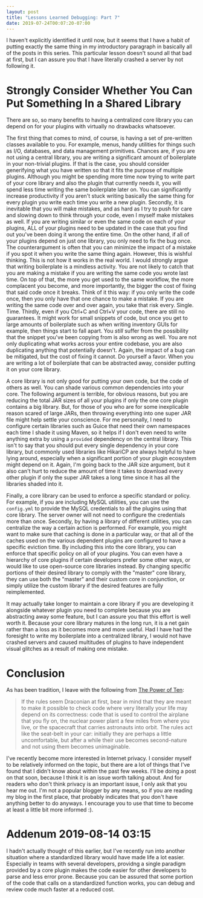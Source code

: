 ```yaml
---
layout: post
title: "Lessons Learned Debugging: Part 7"
date: 2019-07-24T00:07:20-07:00
---
```


I haven't explicitly identified it until now, but it seems
that I have a habit of putting exactly the same thing in my
introductory paragraph in basically all of the posts in
this series. This particular lesson doesn't sound all that
bad at first, but I can assure you that I have literally
crashed a server by not following it.

# Strongly Consider Whether You Can Put Something In a Shared Library

There are so, so many benefits to having a centralized
core library you can depend on for your plugins with
virtually no drawbacks whatsoever.

The first thing that comes to mind, of course, is having
a set of pre-written classes available to you. For example,
menus, handy utilities for things such as I/O, databases,
and data management primitives. Chances are, if you are not
using a central library, you are writing a significant
amount of boilerplate in your non-trivial plugins. If that
is the case, you should consider generifying what you have
written so that it fits the purpose of multiple plugins.
Although you might be spending more time now trying to
write part of your core library and also the plugin that
currently needs it, you will spend less time writing the
same boilerplate later on. You can significantly increase
productivity if you aren't stuck writing basically the
same thing for every plugin you write each time you write
a new plugin. Secondly, it is inevitable that you will
make mistakes, and as hard as I try to push for care and
slowing down to think through your code, even I myself
make mistakes as well. If you are writing similar or even
the same code on each of your plugins, ALL of your plugins
need to be updated in the case that you find out you've
been doing it wrong the entire time. On the other hand, if
all of your plugins depend on just one library, you only
need to fix the bug once. The counterargument is often that
you can minimize the impact of a mistake if you spot it
when you write the same thing again. However, this is
wishful thinking. This is not how it works in the real
world. I would strongly argue that writing boilerplate is a
mindless activity. You are not likely to catch that you are
making a mistake if you are writing the same code you wrote
last time. On top of that, the more you get used to the
same workflow, the more complacent you become, and more
importantly, the bigger the cost of fixing that said code
once it breaks. Think of it this way: if you only write the
code once, then you only have that one chance to make a
mistake. If you are writing the same code over and over
again, you take that risk every. Single. Time. Thirdly,
even if you Ctrl+C and Ctrl+V your code, there are still
no guarantees. It might work for small snippets of code,
but once you get to large amounts of boilerplate such as
when writing inventory GUIs for example, then things start
to fall apart. You *still* suffer from the possibility that
the snippet you've been copying from is also wrong as well.
You are not only duplicating what works across your entire
codebase, you are also duplicating anything that
potentially doesn't. Again, the impact of a bug can be
mitigated, but the cost of fixing it cannot. Do yourself a
favor. When you are writing a lot of boilerplate that can
be abstracted away, consider putting it on your core
library.

A core library is not only good for putting your own code,
but the code of others as well. You can shade various
common dependencies into your core. The following argument
is terrible, for obvious reasons, but you are reducing the
total JAR sizes of all your plugins if only the one core
plugin contains a big library. But, for those of you who
are for some inexplicable reason scared of large JARs, then
throwing everything into one super JAR file might help
settle your conscience. For me personally, I need to
configure certain libraries such as Guice that need their
own namespaces each time I shade it using Maven, so it
helps if I don't even need to write anything extra by
using a `provided` dependency on the central library. This
isn't to say that you should put every single dependency in
your core library, but commonly used libraries like
HikariCP are always helpful to have lying around,
especially when a significant portion of your plugin
ecosystem might depend on it. Again, I'm going back to the
JAR size argument, but it also can't hurt to reduce the
amount of time it takes to download every other plugin if
only the super JAR takes a long time since it has all the
libraries shaded into it.

Finally, a core library can be used to enforce a specific
standard or policy. For example, if you are including
MySQL utilities, you can use the `config.yml` to provide
the MySQL credentials to all the plugins using that core
library. The server owner will not need to configure the
credentials more than once. Secondly, by having a library
of different utilities, you can centralize the way a
certain action is performed. For example, you might want
to make sure that caching is done in a particular way, or
that all of the caches used on the various dependent
plugins are configured to have a specific eviction time.
By including this into the core library, you can enforce
that specific policy on all of your plugins. You can even
have a hierarchy of core plugins if certain developers
prefer some other ways, or would like to use open-source
core libraries instead. By changing specific portions of
their desired library to comply with the "master" core
library, they can use both the "master" and their custom
core in conjunction, or simply utilize the custom
library if the desired features are fully reimplemented.

It may actually take longer to maintain a core library
if you are developing it alongside whatever plugin
you need to complete because you are abstracting away some
feature, but I can assure you that this effort is well
worth it. Because your core library matures in the long
run, it is a net gain rather than a loss as it becomes more
and more useful. Had I have had the foresight to write my
boilerplate into a centralized library, I would not have
crashed servers and caused multitudes of plugins to have
independent visual glitches as a result of making one
mistake.

# Conclusion

As has been tradition, I leave with the following from
[The Power of Ten](http://spinroot.com/gerard/pdf/P10.pdf):

> If the rules seem Draconian at first, bear in mind that
they are meant to make it possible to check code where very
literally your life may depend on its correctness: code
that is used to control the airplane that you fly on, the
nuclear power plant a few miles from where you live, or the
spacecraft that carries astronauts into orbit. The rules
act like the seat-belt in your car: initially they are
perhaps a little uncomfortable, but after a while their use
becomes second-nature and not using them becomes
unimaginable.

I've recently become more interested in Internet privacy.
I consider myself to be relatively informed on the topic,
but there are a lot of things that I've found that I didn't
know about within the past few weeks. I'll be doing a post
on that soon, because I think it is an issue worth talking
about. And for readers who don't think privacy is an
important issue, I only ask that you hear me out. I'm not a
popular blogger by any means, so if you are reading my blog
in the first place, that probably indicates that you don't
have anything better to do anyways. I encourage you to use
that time to become at least a little bit more informed :).

# Addenum 2019-08-14 03:15

I hadn't actually thought of this earlier, but I've
recently run into another situation where a standardized
library would have made life a lot easier. Especially in
teams with several developers, providng a single paradigm
provided by a core plugin makes the code easier for other
developers to parse and less error prone. Because you can
be assured that some portion of the code that calls on a
standardized function works, you can debug and review code
much faster at a reduced cost.

